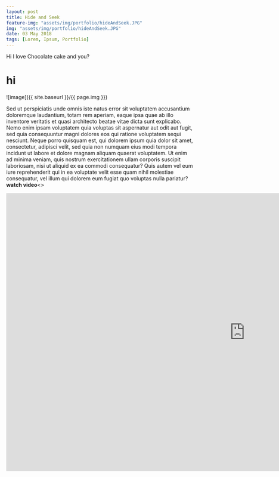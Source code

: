 ```yaml
---
layout: post
title: Hide and Seek 
feature-img: "assets/img/portfolio/hideAndSeek.JPG"
img: "assets/img/portfolio/hideAndSeek.JPG"
date: 03 May 2018 
tags: [Lorem, Ipsum, Portfolio]
---
```


Hi I love Chocolate cake and you? 

<h1>hi</h1>

![image]({{ site.baseurl }}/{{ page.img }})

Sed ut perspiciatis unde omnis iste natus error sit voluptatem accusantium doloremque laudantium, totam rem aperiam, eaque ipsa quae ab illo inventore veritatis et quasi architecto beatae vitae dicta sunt explicabo. Nemo enim ipsam voluptatem <a>quia voluptas sit aspernatur</a> aut odit aut fugit, sed quia consequuntur magni dolores eos qui ratione voluptatem sequi nesciunt. Neque porro quisquam est, qui dolorem ipsum quia dolor sit amet, consectetur, adipisci velit, sed quia non numquam eius <a>modi tempora incidunt</a> ut labore et dolore magnam aliquam quaerat voluptatem. Ut enim ad minima veniam, quis nostrum exercitationem ullam corporis suscipit laboriosam, nisi ut aliquid ex ea commodi consequatur? Quis autem vel eum iure reprehenderit qui in ea voluptate velit esse quam nihil molestiae consequatur, vel illum qui dolorem eum fugiat quo voluptas nulla pariatur?
<br>
<b>watch video</b><>
<iframe width="1280" height="745" src="https://www.youtube.com/embed/vQs696-QDS4?rel=0" frameborder="0" allow="autoplay; encrypted-media" allowfullscreen></iframe>
